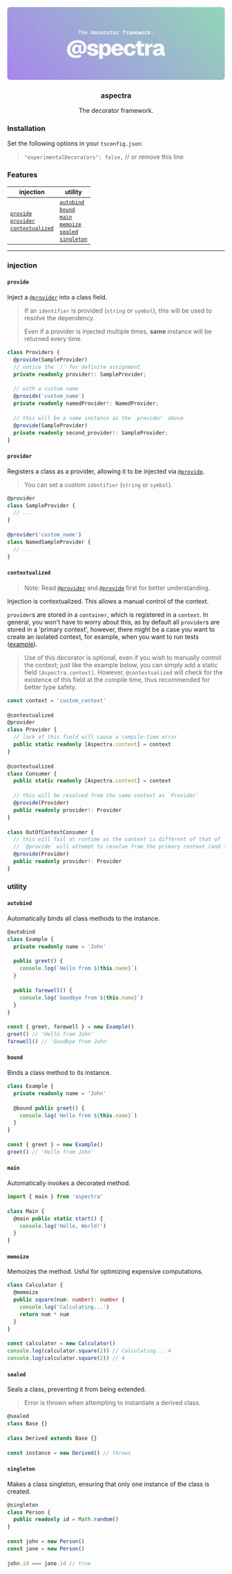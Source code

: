 [//]: # (
    DO NOT EDIT THIS FILE DIRECTLY
    run `pnpm run build:docs` to regenerate
  )


<div align='center'><img src='assets/banner.svg' alt='assets/banner.svg'></div>


<div align='center'><h3>aspectra</h3></div>


<div align='center'>The decorator framework.</div>


### Installation



Set the following options in your `tsconfig.json`:


> `"experimentalDecorators": false,` // or remove this line



### Features




  | injection | utility |
  | - | - |
  | [`provide`](#provide)<br>[`provider`](#provider)<br>[`contextualized`](#contextualized) | [`autobind`](#autobind)<br>[`bound`](#bound)<br>[`main`](#main)<br>[`memoize`](#memoize)<br>[`sealed`](#sealed)<br>[`singleton`](#singleton) |
  


---



### injection



#### `provide`



Inject a [`@provider`](#provider) into a class field.


> If an `identifier` is provided (`string` or `symbol`), this will be used to
> resolve the dependency.
> 
> Even if a provider is injected multiple times, **same** instance will
> be returned every time.



```typescript
class Providers {
  @provide(SampleProvider)
  // notice the `!` for definite assignment
  private readonly provider!: SampleProvider;

  // with a custom name
  @provide('custom_name')
  private readonly namedProvider!: NamedProvider;

  // this will be a same instance as the `provider` above
  @provide(SampleProvider)
  private readonly second_provider!: SampleProvider;
}
```





#### `provider`



Registers a class as a provider, allowing it to be injected via
[`@provide`](#provide).


> You can set a custom `identifier` (`string` or `symbol`).



```typescript
@provider
class SampleProvider {
  // ...
}

@provider('custom_name')
class NamedSampleProvider {
  // ...
}
```





#### `contextualized`



> Note: Read [`@provider`](#provider) and [`@provide`](#provide) first for
> better understanding.

Injection is contextualized. This allows a manual control of the context.

`provider`s are stored in a `container`, which is registered in a `context`.
In general, you won't have to worry about this, as by default all `provider`s
are stored in a 'primary context', however, there might be a case you want to
create an isolated context, for example, when you want to run tests
([example](https://github.com/shunueda/aspectra/blob/main/test/decorators/injection/provide.ts)).


> Use of this decorator is optional, even if you wish to manually control the
> context; just like the example below, you can simply add a static field
> `[Aspectra.context]`. However, `@contextualized` will check for the existence
> of this field at the compile time, thus recommended for better type safety.



```typescript
const context = 'custom_context'

@contextualized
@provider
class Provider {
  // lack of this field will cause a compile-time error
  public static readonly [Aspectra.context] = context
}

@contextualized
class Consumer {
  public static readonly [Aspectra.context] = context

  // this will be resolved from the same context as `Provider`
  @provide(Provider)
  public readonly provider!: Provider
}

class OutOfContextConsumer {
  // this will fail at runtime as the context is different of that of `Provider`
  // `@provide` will attempt to resolve from the primary context (and fail)
  @provide(Provider)
  public readonly provider!: Provider
}
```


### utility



#### `autobind`



Automatically binds all class methods to the instance.





```typescript
@autobind
class Example {
  private readonly name = 'John'

  public greet() {
    console.log(`Hello from ${this.name}`)
  }

  public farewell() {
    console.log(`Goodbye from ${this.name}`)
  }
}

const { greet, farewell } = new Example()
greet() // 'Hello from John'
farewell() // 'Goodbye from John'
```





#### `bound`



Binds a class method to its instance.





```typescript
class Example {
  private readonly name = 'John'

  @bound public greet() {
    console.log(`Hello from ${this.name}`)
  }
}

const { greet } = new Example()
greet() // 'Hello from John'
```





#### `main`



Automatically invokes a decorated method.





```typescript
import { main } from 'aspectra'

class Main {
  @main public static start() {
    console.log('Hello, World!')
  }
}
```





#### `memoize`



Memoizes the method. Usful for optimizing expensive computations.





```typescript
class Calculator {
  @memoize
  public square(num: number): number {
    console.log('Calculating...')
    return num * num
  }
}

const calculator = new Calculator()
console.log(calculator.square(2)) // Calculating... 4
console.log(calculator.square(2)) // 4
```





#### `sealed`



Seals a class, preventing it from being extended.


> Error is thrown when attempting to instantiate a derived class.



```typescript
@sealed
class Base {}

class Derived extends Base {}

const instance = new Derived() // throws
```





#### `singleton`



Makes a class singleton, ensuring that only one instance of the class is created.





```typescript
@singleton
class Person {
  public readonly id = Math.random()
}

const john = new Person()
const jane = new Person()

john.id === jane.id // true
```